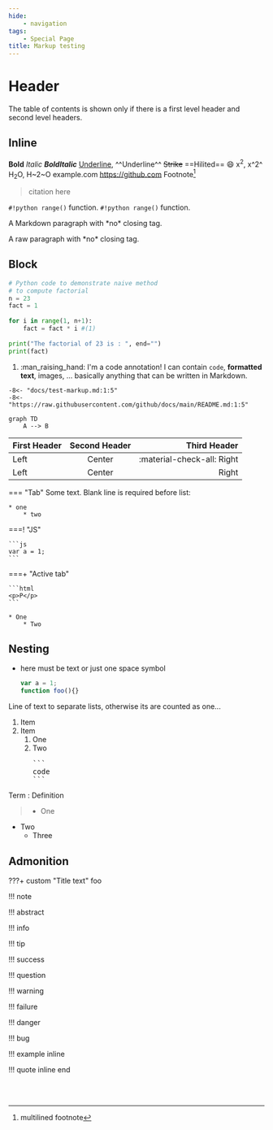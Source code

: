 ```yaml
---
hide:
    - navigation
tags:
    - Special Page
title: Markup testing
---
```


Header
===
The table of contents is shown only if there is a first level header and second level headers.

## Inline

**Bold**
_Italic_
***BoldItalic***
<ins>Underline</ins>, ^^Underline^^
~~Strike~~
==Hilited==
:smile:
x<sup>2</sup>, x^2^
H<sub>2</sub>O, H~2~O
example.com
https://github.com
Footnote[^1]
>citation here

`#!python range()` function.
` #!python range() ` function.

<div markdown="1">
<p markdown="1">A Markdown paragraph with *no* closing tag.
<p>A raw paragraph with *no* closing tag.
</div>

## Block

```{.py linenums="42" hl_lines="6-7 9" title="factorial.py"}
# Python code to demonstrate naive method
# to compute factorial
n = 23
fact = 1
 
for i in range(1, n+1):
    fact = fact * i #(1)
 
print("The factorial of 23 is : ", end="")
print(fact)
```

1.  :man_raising_hand: I'm a code annotation! I can contain `code`, __formatted
    text__, images, ... basically anything that can be written in Markdown.

``` title="include file"
-8<- "docs/test-markup.md:1:5"
-8<- "https://raw.githubusercontent.com/github/docs/main/README.md:1:5"
```

```mermaid
graph TD
    A --> B
```

First Header | Second Header | Third Header
:----------- |:-------------:| -----------:
Left         | Center        | :material-check-all: Right
Left         | Center        | Right

=== "Tab"
    Some text.
    Blank line is required before list:

    * one
        * two

===! "JS"

    ```js
    var a = 1;
    ```

===+ "Active tab"

    ```html
    <p>P</p>
    ```

    * One
        * Two

## Nesting

+ here must be text or just one space symbol
  ```js title=""
  var a = 1;
  function foo(){}
  ```

Line of text to separate lists, otherwise its are counted as one...

1. Item
2. Item
    1. One
    2. Two
       <pre>```
       code
       ```</pre>

Term
: Definition

> * One
  * Two
    * Three

## Admonition

???+ custom "Title text"
    foo

!!! note

!!! abstract

!!! info

!!! tip

!!! success

!!! question

!!! warning

!!! failure

!!! danger

!!! bug

!!! example inline

!!! quote inline end

<br><br>

[^1]:
    multilined
    footnote